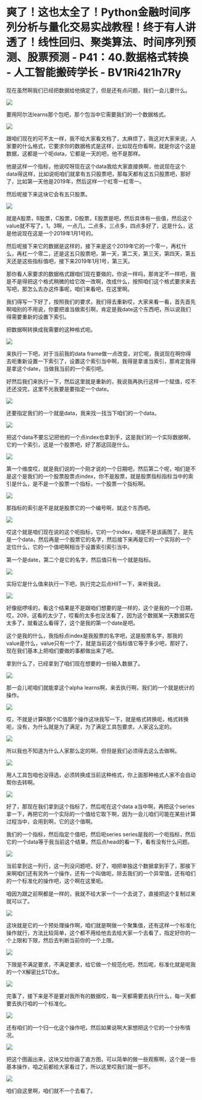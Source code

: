 # 爽了！这也太全了！Python金融时间序列分析与量化交易实战教程！终于有人讲透了！线性回归、聚类算法、时间序列预测、股票预测 - P41：40.数据格式转换 - 人工智能搬砖学长 - BV1Ri421h7Ry

现在虽然啊我们已经把数据给他搞定了，但是还有点问题，我们一会儿要什么。

![](img/6f071f8fc41e6f5dc4381d7b3b51ff7f_1.png)

要用阿尔法learns那个包吧，那个包当中它需要我们的一个数据格式。

![](img/6f071f8fc41e6f5dc4381d7b3b51ff7f_3.png)

跟咱们现在的可不太一样，我不给大家看文档了，太麻烦了，我这对大家来说，人家要的什么格式，它要求你的数据格式是这样，比如现在你看啊，就是你这个这是数据，这都是一个呃data，它都是一天的吧，他不是那样。

他是这样一个指标，他说哎呀现在这个data我给大家直接换啊，他说现在这个data得这样，比如说呃咱们就拿有五只股票吧，那每天都有这五只股票吧，那好了，比如第一天他是2019年，然后这样一个杠零一杠零一。

然后呢接下来这块它会有五只股票。

![](img/6f071f8fc41e6f5dc4381d7b3b51ff7f_5.png)

就是A股票，B股票，C股票，D股票，E股票是吧，然后具体有一些值，然后这个value就不写了，1。3啊，一点几，二点多，三点多，四点多好了，这是什么，这是他说现在这是一个2019年1月1号的。

然后呢接下来它的数据是这样的，接下来是这个2019年它的一个零一，再杠什么，再杠一个零二，还是这五只股票吧，第一天，第二天，第三天，第四天，第五天还是这些指标值吧，接下来2019年1月1号，第三天。

那你看人家要求的数据格式跟咱们现在要做的，你说一样吗，那肯定不一样吧，我是不是得把这个格式稍微的给它改一改啊，改成什么，按照咱们这个格式要求来去写吧，那怎么去办这件事呢，咱们来看吧，在这里啊。

我们得写一下好了，按照我们的要求，我们得去重新哎，大家来看一看，首先首先啊咱别的不用说，你要把谁当做索引啊，肯定是我date这个东西吧，所以说我们得需要重新的设置下索引。

把数据啊转换成我需要的这种格式呃。

![](img/6f071f8fc41e6f5dc4381d7b3b51ff7f_7.png)

来执行一下吧，对于当前我的data frame做一点改变，对它呢，我说现在啊你得去呃重新设置一下索引了，设置这个索引当中啊，我得是拿谁当索引，那肯定我得是拿这个date，当做我当前的一个索引吧。

好然后我们来执行一下，然后这里就是重新的，我说我再执行这样一个赋值，哎不还还没完，这里不光我要是要指定一个date。



![](img/6f071f8fc41e6f5dc4381d7b3b51ff7f_9.png)

还要指定我们的一个就是data，我来找一找当下咱们的一个data。

![](img/6f071f8fc41e6f5dc4381d7b3b51ff7f_11.png)

把这个data不要忘记把他的一个点index也拿到手，这是我们的一个实际数据啊，它的一个索引，这是一个股票吧，好了那这回是什么。



![](img/6f071f8fc41e6f5dc4381d7b3b51ff7f_13.png)

第一个维度哎，就是我们说的一个刚才说的一个日期吧，然后第二个呢，咱们是不是这个是我们的一个股票股票点index，你不是股票，就是股票指标指标当中的索引是什么，是不是一个股票一个指标，一个股票一个指标啊。



![](img/6f071f8fc41e6f5dc4381d7b3b51ff7f_15.png)

那指标的索引是不是就是股票它的一个编号啊，就这个东西吧。

![](img/6f071f8fc41e6f5dc4381d7b3b51ff7f_17.png)

哎这个就是咱们现在说的这个呃指标，它的一个index，咱是不是该画图了，是先是一个data，然后再是一个股票它的名字，然后接下来再是它的一个实际的一个定位什么，它的一个值吧啊相当于设置索引索引当中。

第一个是date，第二个是它的名字，然后值只有一个就是指标。

![](img/6f071f8fc41e6f5dc4381d7b3b51ff7f_19.png)

实际它是什么值来执行一下吧，执行完之后点HIIT一下，来听我说。

![](img/6f071f8fc41e6f5dc4381d7b3b51ff7f_21.png)

好像挺啰嗦的，看这个结果是不是跟咱们想要的是一样的，这个是我的一个日期，哎，209，这看的太少了，哎看的太多也没法看了，因为这个数据某一天数据实在太多了，就看这么看得了，这个是我的第一个date是吧。

这个是我的什么，我指标点index是我股票的名字吧，这是股票名字，那我的value是什么，value只有一个了，就是当前这个指标值它等于多少吧，那好了，现在我们基本上把咱们要做的事都做出来了吧。

拿到什么了，已经拿到了咱们现在想要的一份输入数据了。

![](img/6f071f8fc41e6f5dc4381d7b3b51ff7f_23.png)

那一会儿呢咱们就能拿这个alpha learns啊，来去执行啊，我们的一个就是统计的操作。

![](img/6f071f8fc41e6f5dc4381d7b3b51ff7f_25.png)

哎，不就是计算R那个IC值那个操作这块我写一下，就是格式转换呃，格式转换呃，没有，为什么就是为了满足，为了满足工具包要求，人家这么定的。



![](img/6f071f8fc41e6f5dc4381d7b3b51ff7f_27.png)

所以我也不知道为什么人家那么定的啊，但但是我们必须得去这么去做啊。

![](img/6f071f8fc41e6f5dc4381d7b3b51ff7f_29.png)

用人工具包咱也没得选，必须转换成当前这种格式，你上面那种格式人家不会自动帮你去转啊。

![](img/6f071f8fc41e6f5dc4381d7b3b51ff7f_31.png)

好了，那现在我们拿到这个指标了，然后呢在这个data a当中啊，再把这个series拿一下，再把它的一个实际的一个值给它取下啊，因为一会儿咱们可能在某些计算过程当中，会用到啊，它的这个值啊。

我们的一个指标，然后指定个值吧，然后呃series series是我的一个呃指标，然后它的一个data等于我当前这个结果，然后点head的看一下，看有没有什么问题。



![](img/6f071f8fc41e6f5dc4381d7b3b51ff7f_33.png)

当前拿到这一列行，这一列没问题吧，好了，咱把单独这个数据拿到手了，那接下来啊咱们还有另外一个操作，还有一个叫做呃，除去我们的一个异常值，还有咱们的一个标准化的操作吧，这个啊在这里呃。

咱因为跟之前啊都是一样的，我就不给大家一个一个去说了，直接把这个复制过来就可以了。

![](img/6f071f8fc41e6f5dc4381d7b3b51ff7f_35.png)

这块就是它的一个预处理操作啊，咱们就是啊做一个聚集值，还有这样一个标准化操作就行，方法比较简单，这个都不用给他去去给大家一个去看了，指定好你的一个上限和下限，然后去判断当前你的一个上限。



![](img/6f071f8fc41e6f5dc4381d7b3b51ff7f_37.png)

下限是不满足要求，不满足要求，给它做一个规范化吧，然后呢，标准化就是呃我的一个X解密比STD水。

![](img/6f071f8fc41e6f5dc4381d7b3b51ff7f_39.png)

完事了，接下来是不是要对我所有的数据哎，每一天都需要去执行什么，每一天都要去执行咱的一个标准化。

![](img/6f071f8fc41e6f5dc4381d7b3b51ff7f_41.png)

还有咱们的一个归一化这个操作吧，然后如果说啊大家想把这个它的一个分布情况。

![](img/6f071f8fc41e6f5dc4381d7b3b51ff7f_43.png)

把这个图画出来，这块又给你画了直方图，可以简单的做一些观察啊，这个是一些基本操作，咱之前都给大家看过了，所以这里哎我们就一部不。



![](img/6f071f8fc41e6f5dc4381d7b3b51ff7f_45.png)

咱们自这里啊，咱们就不一个去看了。